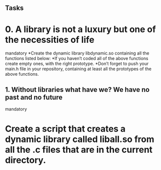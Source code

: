 ## Tasks
# 0. A library is not a luxury but one of the necessities of life
mandatory
  *Create the dynamic library libdynamic.so containing all the functions listed below:
  *If you haven’t coded all of the above functions create empty ones, with the right prototype.
  *Don’t forget to push your main.h file in your repository, containing at least all the prototypes of the above functions.
## 1. Without libraries what have we? We have no past and no future
mandatory
# Create a script that creates a dynamic library called liball.so from all the .c files that are in the current directory.
